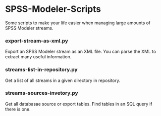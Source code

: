 # SPSS-Modeler-Scripts

Some scripts to make your life easier when managing large amounts of SPSS Modeler streams.


### export-stream-as-xml.py
Export an SPSS Modeler stream as an XML file. You can parse the XML to extract many useful information.

### streams-list-in-repository.py
Get a list of all streams in a given directory in repository.

### streams-sources-invetory.py
Get all databasae source or export tables. Find tables in an SQL query if there is one.
